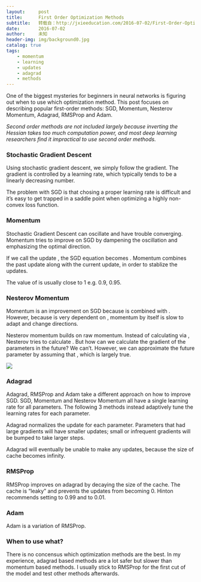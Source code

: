 ```yaml
---
layout:     post
title:      First Order Optimization Methods
subtitle:   转载自：http://jxieeducation.com/2016-07-02/First-Order-Optimization-Methods/
date:       2016-07-02
author:     未知
header-img: img/background0.jpg
catalog: true
tags:
    - momentum
    - learning
    - updates
    - adagrad
    - methods
---
```


One of the biggest mysteries for beginners in neural networks is figuring out when to use which optimization method. This post focuses on describing popular first-order methods: SGD, Momentum, Nesterov Momentum, Adagrad, RMSProp and Adam.

*Second order methods are not included largely because inverting the Hessian takes too much computation power, and most deep learning researchers find it impractical to use second order methods.*

### Stochastic Gradient Descent

Using stochastic gradient descent, we simply follow the gradient. The gradient is controlled by a learning rate, which typically tends to be a linearly decreasing number.

The problem with SGD is that chosing a proper learning rate is difficult and it’s easy to get trapped in a saddle point when optimizing a highly non-convex loss function.

### Momentum

Stochastic Gradient Descent can oscillate and have trouble converging. Momentum tries to improve on SGD by dampening the oscillation and emphasizing the optimal direction.

If we call the update , the SGD equation becomes . Momentum combines the past update along with the current update, in order to stablize the updates.

The value of is usually close to 1 e.g. 0.9, 0.95.

### Nesterov Momentum

Momentum is an improvement on SGD because is combined with . However, because is very dependent on , momentum by itself is slow to adapt and change directions.

Nesterov momentum builds on raw momentum. Instead of calculating via , Nesterov tries to calculate . But how can we calculate the gradient of the parameters in the future? We can’t. However, we can approximate the future parameter by assuming that , which is largely true.

![](http://cs231n.github.io/assets/nn3/nesterov.jpeg)


### Adagrad

Adagrad, RMSProp and Adam take a different approach on how to improve SGD. SGD, Momentum and Nesterov Momentum all have a single learning rate for all parameters. The following 3 methods instead adaptively tune the learning rates for each parameter.

Adagrad normalizes the update for each parameter. Parameters that had large gradients will have smaller updates; small or infrequent gradients will be bumped to take larger steps.

Adagrad will eventually be unable to make any updates, because the size of cache becomes infinity.

### RMSProp

RMSProp improves on adagrad by decaying the size of the cache. The cache is “leaky” and prevents the updates from becoming 0. Hinton recommends setting to 0.99 and to 0.01.

### Adam

Adam is a variation of RMSProp.

### When to use what?

There is no concensus which optimization methods are the best. In my experience, adagrad based methods are a lot safer but slower than momentum based methods. I usually stick to RMSProp for the first cut of the model and test other methods afterwards.
